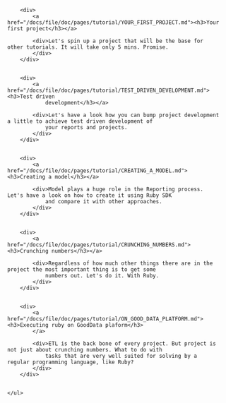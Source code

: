 <div class="container-narrow">
    <ul class="posts">


        <div>
            <a href="/docs/file/doc/pages/tutorial/YOUR_FIRST_PROJECT.md"><h3>Your first project</h3></a>

            <div>Let's spin up a project that will be the base for other tutorials. It will take only 5 mins. Promise.
            </div>
        </div>


        <div>
            <a href="/docs/file/doc/pages/tutorial/TEST_DRIVEN_DEVELOPMENT.md"><h3>Test driven
                development</h3></a>

            <div>Let's have a look how you can bump project development a little to achieve test driven development of
                your reports and projects.
            </div>
        </div>


        <div>
            <a href="/docs/file/doc/pages/tutorial/CREATING_A_MODEL.md"><h3>Creating a model</h3></a>

            <div>Model plays a huge role in the Reporting process. Let's have a look on how to create it using Ruby SDK
                and compare it with other approaches.
            </div>
        </div>


        <div>
            <a href="/docs/file/doc/pages/tutorial/CRUNCHING_NUMBERS.md"><h3>Crunching numbers</h3></a>

            <div>Regardless of how much other things there are in the project the most important thing is to get some
                numbers out. Let's do it. With Ruby.
            </div>
        </div>


        <div>
            <a href="/docs/file/doc/pages/tutorial/ON_GOOD_DATA_PLATFORM.md"><h3>Executing ruby on GoodData plaform</h3>
            </a>

            <div>ETL is the back bone of every project. But project is not just about crunching numbers. What to do with
                tasks that are very well suited for solving by a regular programming language, like Ruby?
            </div>
        </div>


    </ul>
</div>
